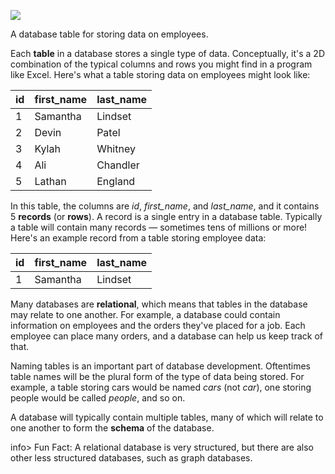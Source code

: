 ![](https://storage.googleapis.com/codevolve-assets/internal/courses/Database%20Fundamentals/employees-table.png)

<div class="caption">A database table for storing data on employees.<div>

Each **table** in a database stores a single type of data. Conceptually, it's a 2D combination of the typical columns and rows you might find in a program like Excel. Here's what a table storing data on employees might look like:

| id   | first_name | last_name |
| ---- | ---------- | --------- |
| 1    | Samantha   | Lindset   |
| 2    | Devin      | Patel     |
| 3    | Kylah      | Whitney   |
| 4    | Ali        | Chandler  |
| 5    | Lathan     | England   |

In this table, the columns are _id_, *first_name*, and *last_name*, and it contains 5 **records** (or **rows**). A record is a single entry in a database table. Typically a table will contain many records ― sometimes tens of millions or more! Here's an example record from a table storing employee data:

| id   | first_name | last_name |
| ---- | ---------- | --------- |
| 1    | Samantha   | Lindset   |

Many databases are **relational**, which means that tables in the database may relate to one another. For example, a database could contain information on employees and the orders they've placed for a job. Each employee can place many orders, and a database can help us keep track of that.

Naming tables is an important part of database development. Oftentimes table names will be the plural form of the type of data being stored. For example, a table storing cars would be named _cars_ (not _car_), one storing people would be called _people_, and so on.

A database will typically contain multiple tables, many of which will relate to one another to form the **schema** of the database.

info> Fun Fact: A relational database is very structured, but there are also other less structured databases, such as graph databases.
